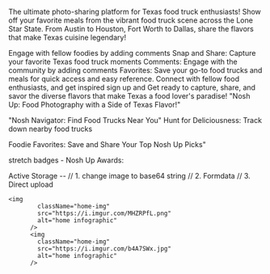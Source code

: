 
The ultimate photo-sharing platform for Texas food truck enthusiasts!
Show off your favorite meals from the vibrant food truck scene across the Lone Star State. From Austin to Houston, Fort Worth to Dallas, 
share the flavors that make Texas cuisine legendary!


Engage with fellow foodies by adding comments
Snap and Share: Capture your favorite Texas food truck moments
Comments: Engage with the community by adding comments 
Favorites: Save your go-to food trucks and meals for quick access and easy reference.
Connect with fellow food enthusiasts, and get inspired
sign up and Get ready to capture, share, and savor the diverse flavors that make Texas a food lover's paradise!
"Nosh Up: Food Photography with a Side of Texas Flavor!"

"Nosh Navigator: Find Food Trucks Near You"
Hunt for Deliciousness: Track down nearby food trucks

Foodie Favorites: Save and Share Your Top Nosh Up Picks"

stretch badges - Nosh Up Awards: 

Active Storage --
 // 1. change image to base64 string
  // 2. Formdata
  // 3. Direct upload 



    <img
            className="home-img"
            src="https://i.imgur.com/MHZRPfL.png"
            alt="home infographic"
          />
          <img
            className="home-img"
            src="https://i.imgur.com/b4A7SWx.jpg"
            alt="home infographic"
          />
